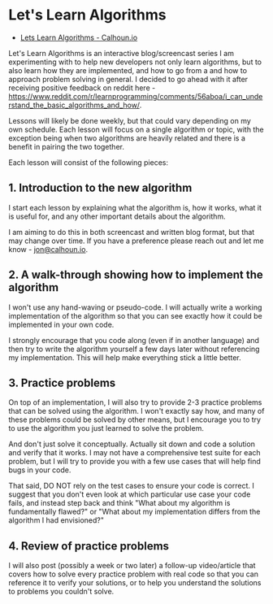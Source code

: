 # Let's Learn Algorithms

* [Lets Learn Algorithms - Calhoun.io](https://www.calhoun.io/lets-learn-algorithms)

Let's Learn Algorithms is an interactive blog/screencast series I am experimenting with to help new developers not only learn algorithms, but to also learn how they are implemented, and how to go from a and how to approach problem solving in general. I decided to go ahead with it after receiving positive feedback on reddit here - <https://www.reddit.com/r/learnprogramming/comments/56aboa/i_can_understand_the_basic_algorithms_and_how/>.

Lessons will likely be done weekly, but that could vary depending on my own schedule. Each lesson will focus on a single algorithm or topic, with the exception being when two algorithms are heavily related and there is a benefit in pairing the two together.

Each lesson will consist of the following pieces:


## 1. Introduction to the new algorithm 

I start each lesson by explaining what the algorithm is, how it works, what it is useful for, and any other important details about the algorithm.

I am aiming to do this in both screencast and written blog format, but that may change over time. If you have a preference please reach out and let me know - <jon@calhoun.io>.


## 2. A walk-through showing how to implement the algorithm

I won't use any hand-waving or pseudo-code. I will actually write a working implementation of the algorithm so that you can see exactly how it could be implemented in your own code.

I strongly encourage that you code along (even if in another language) and then try to write the algorithm yourself a few days later without referencing my implementation. This will help make everything stick a little better.


## 3. Practice problems

On top of an implementation, I will also try to provide 2-3 practice problems that can be solved using the algorithm. I won't exactly say how, and many of these problems could be solved by other means, but I encourage you to try to use the algorithm you just learned to solve the problem.

And don't just solve it conceptually. Actually sit down and code a solution and verify that it works. I may not have a comprehensive test suite for each problem, but I will try to provide you with a few use cases that will help find bugs in your code.

That said, DO NOT rely on the test cases to ensure your code is correct. I suggest that you don't even look at which particular use case your code fails, and instead step back and think "What about my algorithm is fundamentally flawed?" or "What about my implementation differs from the algorithm I had envisioned?"


## 4. Review of practice problems

I will also post (possibly a week or two later) a follow-up video/article that covers how to solve every practice problem with real code so that you can reference it to verify your solutions, or to help you understand the solutions to problems you couldn't solve.

